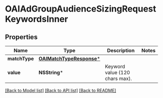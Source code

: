 # OAIAdGroupAudienceSizingRequestKeywordsInner

## Properties
Name | Type | Description | Notes
------------ | ------------- | ------------- | -------------
**matchType** | [**OAIMatchTypeResponse***](OAIMatchTypeResponse.md) |  | 
**value** | **NSString*** | Keyword value (120 chars max). | 

[[Back to Model list]](../README.md#documentation-for-models) [[Back to API list]](../README.md#documentation-for-api-endpoints) [[Back to README]](../README.md)


